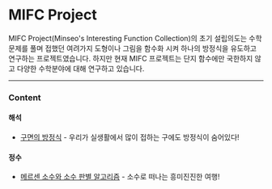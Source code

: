 # MIFC Project

MIFC Project(Minseo's Interesting Function Collection)의 초기 설립의도는 수학문제를 풀며 접했던
여려가지 도형이나 그림을 함수화 시켜 하나의 방정식을 유도하고 연구하는 프로젝트였습니다.
하지만 현재 MIFC 프로젝트는 단지 함수에만 국한하지 않고 다양한 수학분야에 대해 연구하고 있습니다.

<hr>

### Content

#### 해석
* [구면의 방정식](https://github.com/minecode0606/Mid_Math_Research/blob/master/MIFC_PROJECT/spherical_surface_equation/spherical_surface_equation.ipynb) - 우리가 실생활에서 많이 접하는 구에도 방정식이 숨어있다!

#### 정수
* [메르센 소수와 소수 판별 알고리즘](https://github.com/minecode0606/Mid_Math_Research/blob/master/MIFC_PROJECT/Mersenne_prime/Mersenne_prime.ipynb) - 소수로 떠나는 흥미진진한 여행!
